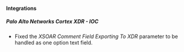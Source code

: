 
#### Integrations

##### Palo Alto Networks Cortex XDR - IOC

- Fixed the *XSOAR Comment Field Exporting To XDR* parameter to be handled as one option text field.
